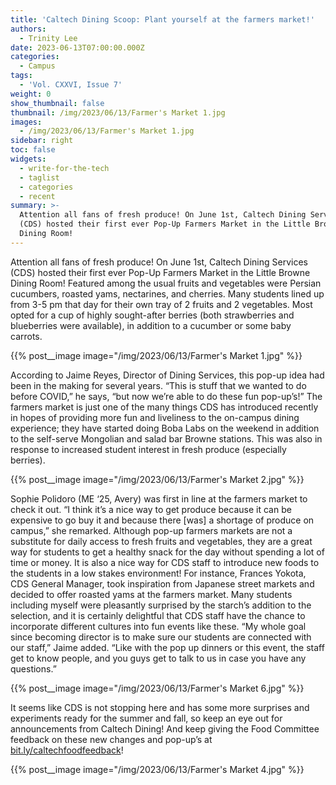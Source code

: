 ```yaml
---
title: 'Caltech Dining Scoop: Plant yourself at the farmers market!'
authors:
  - Trinity Lee
date: 2023-06-13T07:00:00.000Z
categories:
  - Campus
tags:
  - 'Vol. CXXVI, Issue 7'
weight: 0
show_thumbnail: false
thumbnail: /img/2023/06/13/Farmer's Market 1.jpg
images:
  - /img/2023/06/13/Farmer's Market 1.jpg
sidebar: right
toc: false
widgets:
  - write-for-the-tech
  - taglist
  - categories
  - recent
summary: >-
  Attention all fans of fresh produce! On June 1st, Caltech Dining Services
  (CDS) hosted their first ever Pop-Up Farmers Market in the Little Browne
  Dining Room!
---
```


Attention all fans of fresh produce! On June 1st, Caltech Dining Services (CDS) hosted their first ever Pop-Up Farmers Market in the Little Browne Dining Room! Featured among the usual fruits and vegetables were Persian cucumbers, roasted yams, nectarines, and cherries. Many students lined up from 3-5 pm that day for their own tray of 2 fruits and 2 vegetables. Most opted for a cup of highly sought-after berries (both strawberries and blueberries were available), in addition to a cucumber or some baby carrots. 

{{% post__image image="/img/2023/06/13/Farmer's Market 1.jpg" %}}

According to Jaime Reyes, Director of Dining Services, this pop-up idea had been in the making for several years. “This is stuff that we wanted to do before COVID,” he says, “but now we’re able to do these fun pop-up’s!” The farmers market is just one of the many things CDS has introduced recently in hopes of providing more fun and liveliness to the on-campus dining experience; they have started doing Boba Labs on the weekend in addition to the self-serve Mongolian and salad bar Browne stations. This was also in response to increased student interest in fresh produce (especially berries). 

{{% post__image image="/img/2023/06/13/Farmer's Market 2.jpg" %}}

Sophie Polidoro (ME ‘25, Avery) was first in line at the farmers market to check it out. “I think it’s a nice way to get produce because it can be expensive to go buy it and because there \[was] a shortage of produce on campus,” she remarked. Although pop-up farmers markets are not a substitute for daily access to fresh fruits and vegetables, they are a great way for students to get a healthy snack for the day without spending a lot of time or money. It is also a nice way for CDS staff to introduce new foods to the students in a low stakes environment! For instance, Frances Yokota, CDS General Manager, took inspiration from Japanese street markets and decided to offer roasted yams at the farmers market. Many students including myself were pleasantly surprised by the starch’s addition to the selection, and it is certainly delightful that CDS staff have the chance to incorporate different cultures into fun events like these. “My whole goal since becoming director is to make sure our students are connected with our staff,” Jaime added. “Like with the pop up dinners or this event, the staff get to know people, and you guys get to talk to us in case you have any questions.” 

{{% post__image image="/img/2023/06/13/Farmer's Market 6.jpg" %}}


It seems like CDS is not stopping here and has some more surprises and experiments ready for the summer and fall, so keep an eye out for announcements from Caltech Dining! And keep giving the Food Committee feedback on these new changes and pop-up’s at [bit.ly/caltechfoodfeedback](bit.ly/caltechfoodfeedback "bit.ly/caltechfoodfeedback")!

{{% post__image image="/img/2023/06/13/Farmer's Market 4.jpg" %}}
